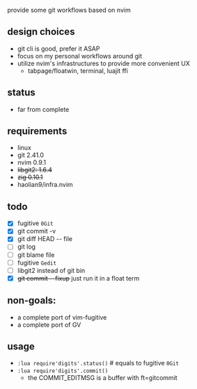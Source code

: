 provide some git workflows based on nvim

## design choices
* git cli is good, prefer it ASAP
* focus on my personal workflows around git
* utilize nvim's infrastructures to provide more convenient UX
    * tabpage/floatwin, terminal, luajit ffi

## status
* far from complete

## requirements
* linux
* git 2.41.0
* nvim 0.9.1
* ~~libgit2: 1.6.4~~
* ~~zig 0.10.1~~
* haolian9/infra.nvim

## todo
* [x] fugitive `0Git` 
* [x] git commit -v
* [x] git diff HEAD -- file
* [ ] git log
* [ ] git blame file
* [ ] fugitive `Gedit`
* [ ] libgit2 instead of git bin
* [x] ~~git commit --fixup~~ just run it in a float term

## non-goals:
* a complete port of vim-fugitive
* a complete port of GV

## usage
* `:lua require'digits'.status()` # equals to fugitive `0Git`
* `:lua require'digits'.commit()`
    * the COMMIT_EDITMSG is a buffer with ft=gitcommit
